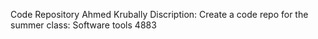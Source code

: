 Code Repository 
Ahmed Krubally
Discription: Create a code repo for the summer class: Software tools 4883
